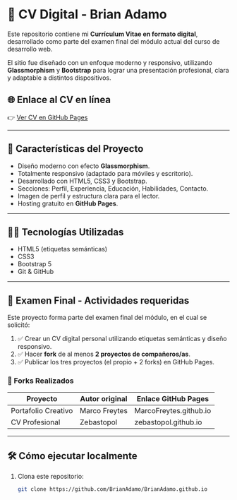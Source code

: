 # 📄 CV Digital - Brian Adamo

Este repositorio contiene mi **Currículum Vitae en formato digital**, desarrollado como parte del examen final del módulo actual del curso de desarrollo web.

El sitio fue diseñado con un enfoque moderno y responsivo, utilizando **Glassmorphism** y **Bootstrap** para lograr una presentación profesional, clara y adaptable a distintos dispositivos.

## 🌐 Enlace al CV en línea

👉 [Ver CV en GitHub Pages]([ttps://github.com/BrianAdamo/BrianAdamo.github.io](https://brianadamo.github.io/))

---

## 📌 Características del Proyecto

- Diseño moderno con efecto **Glassmorphism**.
- Totalmente responsivo (adaptado para móviles y escritorio).
- Desarrollado con HTML5, CSS3 y Bootstrap.
- Secciones: Perfil, Experiencia, Educación, Habilidades, Contacto.
- Imagen de perfil y estructura clara para el lector.
- Hosting gratuito en **GitHub Pages**.

---

## 🧑‍💻 Tecnologías Utilizadas

- HTML5 (etiquetas semánticas)
- CSS3
- Bootstrap 5
- Git & GitHub

---

## 🧪 Examen Final - Actividades requeridas

Este proyecto forma parte del examen final del módulo, en el cual se solicitó:

1. ✅ Crear un CV digital personal utilizando etiquetas semánticas y diseño responsivo.
2. ✅ Hacer **fork** de al menos **2 proyectos de compañeros/as**.
3. ✅ Publicar los tres proyectos (el propio + 2 forks) en GitHub Pages.

### 🔁 Forks Realizados

| Proyecto | Autor original | Enlace GitHub Pages |
|---------|----------------|---------------------|
| Portafolio Creativo | Marco Freytes | MarcoFreytes.github.io |
| CV Profesional | Zebastopol | zebastopol.github.io |

---

## 🛠 Cómo ejecutar localmente

1. Clona este repositorio:
   ```bash
   git clone https://github.com/BrianAdamo/BrianAdamo.github.io
